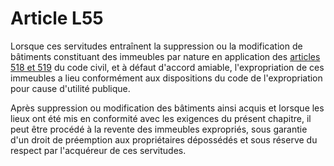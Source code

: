 # Article L55

Lorsque ces servitudes entraînent la suppression ou la modification de bâtiments constituant des immeubles par nature en application des [articles 518 et 519][1] du code civil, et à défaut d'accord amiable, l'expropriation de ces immeubles a lieu conformément aux dispositions du code de l'expropriation pour cause d'utilité publique. 

Après suppression ou modification des bâtiments ainsi acquis et lorsque les lieux ont été mis en conformité avec les exigences du présent chapitre, il peut être procédé à la revente des immeubles expropriés, sous garantie d'un droit de préemption aux propriétaires dépossédés et sous réserve du respect par l'acquéreur de ces servitudes.

 [1]: /affichCodeArticle.do?cidTexte=LEGITEXT000006070721&idArticle=LEGIARTI000006428617&dateTexte=&categorieLien=cid